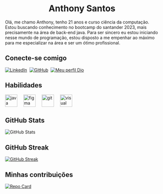 
<h1 align="center" >Anthony Santos</h1>


Olá, me chamo Anthony, tenho 21 anos e curso ciência da computação. Estou buscando conhecimento no bootcamp do santander 2023, mais precisamente na área de back-end java. Para ser sincero eu estou iniciando nesse mundo de programação, estou disposto a me empenhar ao máximo para me especializar na área e ser um ótimo profissional.

## Conecte-se comigo
[![LinkedIn](https://img.shields.io/badge/LinkedIn-000?style=for-the-badge&logo=linkedin&logoColor=fffff&color=0000ff)](https://www.linkedin.com/in/anthony-santos-361745203/)&nbsp;
[![GitHub](https://img.shields.io/badge/github-000?style=for-the-badge&logo=github&logoColor=ff&color)](https://github.com/Eublck)&nbsp;
[![Meu perfil Dio](https://img.shields.io/badge/Meu_perfil_Dio-000?style=for-the-badge&logo=dio&logoColor=ff&color=0000ff)](https://github.com/Eublck)&nbsp;


## Habilidades 
<div align="left">
  <img src="https://cdn.jsdelivr.net/gh/devicons/devicon/icons/java/java-original.svg" height="40" alt="java"  />
 <img 
  <img width="12" />
  <img src="https://upload.wikimedia.org/wikipedia/commons/a/ad/Figma-1-logo.png" height="40" alt="figma"  />
  <img width="12" />
    <img src="https://upload.wikimedia.org/wikipedia/commons/3/3f/Git_icon.svg" height="40" alt="git"  />
  <img width="12" />
    <img src="https://upload.wikimedia.org/wikipedia/commons/9/9a/Visual_Studio_Code_1.35_icon.svg" height="40" alt="visual studio code"  />
  <img width="12" />


</div>


## GitHub Stats

![GitHub Stats](https://github-readme-stats.vercel.app/api?username=Eublck&theme=transparent&bg_color=000&hide_border=true&show_icons=true&icon_color=30A3DC&title_color=7fff00&text_color=FFF)

## GitHub Streak
[![GitHub Streak](https://streak-stats.demolab.com?user=Eublck&theme=merko&hide_border=true&locale=pt_BR)](https://git.io/streak-stats)

## Minhas contribuições 

[![Repo Card](https://github-readme-stats.vercel.app/api/pin/?username=Eublck&repo=dio-lab-open-source&bg_color=000&hide_border=true&show_icons=true&icon_color=30A3DC&title_color=7fff00&text_color=FFF)](https://github.com/Eublck/dio-lab-open-source)
